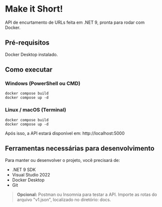 # Make it Short!

API de encurtamento de URLs feita em .NET 9, pronta para rodar com Docker.

## Pré-requisitos

Docker Desktop instalado.

## Como executar

### Windows (PowerShell ou CMD)

```
docker compose build
docker compose up -d
```

### Linux / macOS (Terminal)
```
docker compose build
docker compose up -d
```

Após isso, a API estará disponível em: http://localhost:5000

## Ferramentas necessárias para desenvolvimento

Para manter ou desenvolver o projeto, você precisará de:

- .NET 9 SDK
- Visual Studio 2022
- Docker Desktop
- Git

> **Opcional:** Postman ou Insomnia para testar a API. Importe as rotas do arquivo "v1.json", localizado no diretório: docs.
